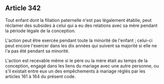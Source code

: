 Article 342
----
Tout enfant dont la filiation paternelle n'est pas légalement établie, peut
réclamer des subsides à celui qui a eu des relations avec sa mère pendant la
période légale de la conception.

L'action peut être exercée pendant toute la minorité de l'enfant ; celui-ci peut
encore l'exercer dans les dix années qui suivent sa majorité si elle ne l'a pas
été pendant sa minorité.

L'action est recevable même si le père ou la mère était au temps de la
conception, engagé dans les liens du mariage avec une autre personne, ou s'il
existait entre eux un des empêchements à mariage réglés par les articles 161 à
164 du présent code.
